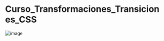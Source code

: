 # Curso_Transformaciones_Transiciones_CSS

![image](https://github.com/jairocolondev/Curso_Transformaciones_Transiciones_CSS/assets/83477127/cf8c2781-b3cd-4d9c-8442-62c38374c044)
